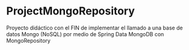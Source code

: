 # ProjectMongoRepository
Proyecto didáctico con el FIN de implementar el llamado a una base de datos Mongo (NoSQL) por medio de Spring Data MongoDB con MongoRepository
